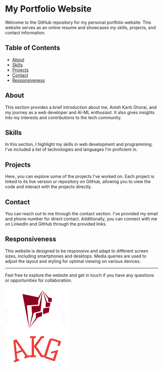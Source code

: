 # My Portfolio Website

Welcome to the GitHub repository for my personal portfolio website. This website serves as an online resume and showcases my skills, projects, and contact information.

## Table of Contents

- [About](#about)
- [Skills](#skills)
- [Projects](#projects)
- [Contact](#contact)
- [Responsiveness](#responsiveness)

## About

This section provides a brief introduction about me, Anish Kanti Ghorai, and my journey as a web developer and AI-ML enthusiast. It also gives insights into my interests and contributions to the tech community.

## Skills

In this section, I highlight my skills in web development and programming. I've included a list of technologies and languages I'm proficient in.

## Projects

Here, you can explore some of the projects I've worked on. Each project is linked to its live version or repository on GitHub, allowing you to view the code and interact with the projects directly.

## Contact

You can reach out to me through the contact section. I've provided my email and phone number for direct contact. Additionally, you can connect with me on LinkedIn and GitHub through the provided links.

## Responsiveness

This website is designed to be responsive and adapt to different screen sizes, including smartphones and desktops. Media queries are used to adjust the layout and styling for optimal viewing on various devices.

---

Feel free to explore the website and get in touch if you have any questions or opportunities for collaboration.

![Anish Kanti Ghorai](assets/logo.png)
